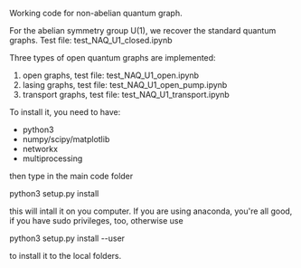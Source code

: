 Working code for non-abelian quantum graph. 

For the abelian symmetry group U(1), we recover the standard quantum graphs. 
Test file: test_NAQ_U1_closed.ipynb

Three types of open quantum graphs are implemented:
1) open graphs, test file: test_NAQ_U1_open.ipynb
2) lasing graphs, test file: test_NAQ_U1_open_pump.ipynb
2) transport graphs, test file: test_NAQ_U1_transport.ipynb 


To install it, you need to have:
- python3
- numpy/scipy/matplotlib
- networkx
- multiprocessing

then type in the main code folder

python3 setup.py install

this will intall it on you computer. 
If you are using anaconda, you're all good, if you have sudo privileges, too, otherwise use

python3 setup.py install --user

to install it to the local folders.


